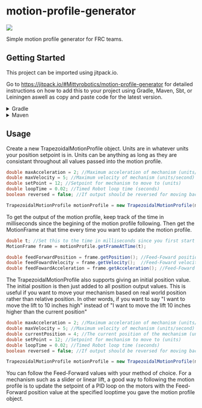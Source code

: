 # motion-profile-generator

[![](https://jitpack.io/v/Mittyrobotics/motion-profile-generator.svg)](https://jitpack.io/#Mittyrobotics/motion-profile-generator)

Simple motion profile generator for FRC teams.
## Getting Started
This project can be imported using jitpack.io.

Go to https://jitpack.io/#Mittyrobotics/motion-profile-generator for detailed instructions on how to add this to your project using Gradle, Maven, Sbt, or Leiningen aswell as copy and paste code for the latest version.

<details><summary>Gradle</summary>
Add this to your root build.gradle:
  
```python
allprojects {
 repositories {
		...
		maven { url 'https://jitpack.io' }
	}
}
```
Add the dependency:
```python
dependencies {
    implementation 'com.github.Mittyrobotics:motion-profile-generator:ENTER_LATEST_VERSION_HERE'
}
```
Replace ENTER_LATEST_VERSION_HERE with the latest version shown on the badge at the top of the README.
</details>
<details><summary>Maven</summary>
Add the JitPack repository to your build file:
  
```python
<repositories>
	<repository>
		   <id>jitpack.io</id>
		   <url>https://jitpack.io</url>
	</repository>
</repositories>
```
Add the dependency:
```python
<dependency>
	   <groupId>com.github.Mittyrobotics</groupId>
	   <artifactId>motion-profile-generator</artifactId>
	   <version>ENTER_LATEST_VERSION_HERE</version>
</dependency>
  ```
Replace ENTER_LATEST_VERSION_HERE with the latest version shown on the badge at the top of the README.
</details>

## Usage
Create a new TrapezoidalMotionProfile object. Units are in whatever units your position setpoint is in. Units can be anything as long as they are consistant throughout all values passed into the motion profile.
```java
double maxAcceleration = 2; //Maximum acceleration of mechanism (units/second^2)
double maxVelocity = 5; //Maximum velocity of mechanism (units/second)
double setPoint = 12; //Setpoint for mechanism to move to (units)
double loopTime = 0.02; //Timed Robot loop time (seconds)
boolean reversed = false; //If output should be reversed for moving backwards

TrapezoidalMotionProfile motionProfile = new TrapezoidalMotionProfile(maxAcceleration, maxVelocity, setpoint, loopTime, reversed);
```
To get the output of the motion profile, keep track of the time in milliseconds since the begining of the motion profile following. Then get the MotionFrame at that time every time you want to update the motion profile.
```java
double t; //Set this to the time in milliseconds since you first start following the motion profile.
MotionFrame frame = motionProfile.getFrameAtTime(t);

double feedForwardPosition = frame.getPosition(); //Feed-Foward position value at time t
double feedFowardVelocity = frame.getVelocity();  //Feed-Foward velocity value at time t
double feedFowardAcceleration = frame.getAcceleration(); //Feed-Foward acceleration value at time t
```
The TrapezoidalMotionProfile also supports giving an initial position value. The initial position is then just added to all position output values. This is useful if you want to move your mechanism based on real world position rather than relative position. In other words, if you want to say "I want to move the lift to 10 inches high" instead of "I want to move the lift 10 inches higher than the current position"
```java
double maxAcceleration = 2; //Maximum acceleration of mechanism (units/second^2)
double maxVelocity = 5; //Maximum velocity of mechanism (units/second)
double currentPosition = 4; //The current position of the mechanism (units)
double setPoint = 12; //Setpoint for mechanism to move to (units)
double loopTime = 0.02; //Timed Robot loop time (seconds)
boolean reversed = false; //If output should be reversed for moving backwards

TrapezoidalMotionProfile motionProfile = new TrapezoidalMotionProfile(maxAcceleration, maxVelocity, currentPosition, setpoint, loopTime, reversed);
```
You can follow the Feed-Forward values with your method of choice. For a mechanism such as a slider or linear lift, a good way to following the motion profile is to update the setpoint of a PID loop on the motors with the Feed-Forward position value at the specified looptime you gave the motion profile object.
